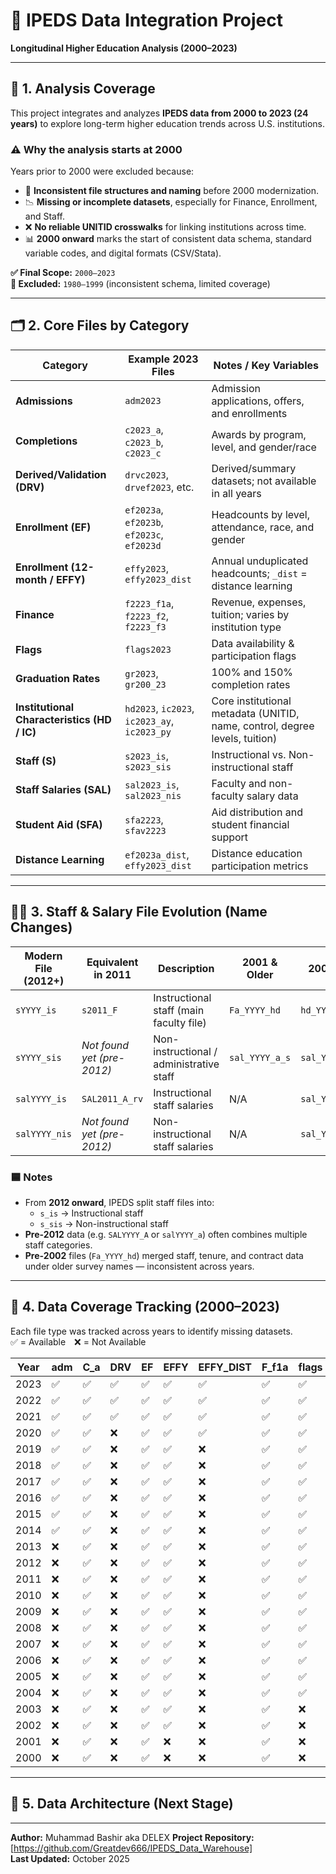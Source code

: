 # 📘 IPEDS Data Integration Project  
**Longitudinal Higher Education Analysis (2000–2023)**  

---

## 🧭 1. Analysis Coverage

This project integrates and analyzes **IPEDS data from 2000 to 2023 (24 years)** to explore long-term higher education trends across U.S. institutions.

### ⚠️ Why the analysis starts at 2000
Years prior to 2000 were excluded because:

- 🧩 **Inconsistent file structures and naming** before 2000 modernization.  
- 📉 **Missing or incomplete datasets**, especially for Finance, Enrollment, and Staff.  
- ❌ **No reliable UNITID crosswalks** for linking institutions across time.  
- 📊 **2000 onward** marks the start of consistent data schema, standard variable codes, and digital formats (CSV/Stata).

**✅ Final Scope:** `2000–2023`  
**🚫 Excluded:** `1980–1999` (inconsistent schema, limited coverage)

---

## 🗂️ 2. Core Files by Category

| **Category** | **Example 2023 Files** | **Notes / Key Variables** |
|---------------|------------------------|----------------------------|
| **Admissions** | `adm2023` | Admission applications, offers, and enrollments |
| **Completions** | `c2023_a`, `c2023_b`, `c2023_c` | Awards by program, level, and gender/race |
| **Derived/Validation (DRV)** | `drvc2023`, `drvef2023`, etc. | Derived/summary datasets; not available in all years |
| **Enrollment (EF)** | `ef2023a`, `ef2023b`, `ef2023c`, `ef2023d` | Headcounts by level, attendance, race, and gender |
| **Enrollment (12-month / EFFY)** | `effy2023`, `effy2023_dist` | Annual unduplicated headcounts; `_dist` = distance learning |
| **Finance** | `f2223_f1a`, `f2223_f2`, `f2223_f3` | Revenue, expenses, tuition; varies by institution type |
| **Flags** | `flags2023` | Data availability & participation flags |
| **Graduation Rates** | `gr2023`, `gr200_23` | 100% and 150% completion rates |
| **Institutional Characteristics (HD / IC)** | `hd2023`, `ic2023`, `ic2023_ay`, `ic2023_py` | Core institutional metadata (UNITID, name, control, degree levels, tuition) |
| **Staff (S)** | `s2023_is`, `s2023_sis` | Instructional vs. Non-instructional staff |
| **Staff Salaries (SAL)** | `sal2023_is`, `sal2023_nis` | Faculty and non-faculty salary data |
| **Student Aid (SFA)** | `sfa2223`, `sfav2223` | Aid distribution and student financial support |
| **Distance Learning** | `ef2023a_dist`, `effy2023_dist` | Distance education participation metrics |

---

## 👩‍🏫 3. Staff & Salary File Evolution (Name Changes)

| **Modern File (2012+)** | **Equivalent in 2011** | **Description** | **2001 & Older** | **2002–2011** |
|--------------------------|------------------------|------------------|------------------|----------------|
| `sYYYY_is` | `s2011_F` | Instructional staff (main faculty file) | `Fa_YYYY_hd` | `hd_YYYY` |
| `sYYYY_sis` | *Not found yet (pre-2012)* | Non-instructional / administrative staff | `sal_YYYY_a_s` | `sal_YYYY_a` |
| `salYYYY_is` | `SAL2011_A_rv` | Instructional staff salaries | N/A | `sal_YYYY_a` |
| `salYYYY_nis` | *Not found yet (pre-2012)* | Non-instructional staff salaries | N/A | `sal_YYYY_a_lt9` |

### 🟦 Notes
- From **2012 onward**, IPEDS split staff files into:
  - `s_is` → Instructional staff  
  - `s_sis` → Non-instructional staff  
- **Pre-2012** data (e.g. `SALYYYY_A` or `salYYYY_a`) often combines multiple staff categories.  
- **Pre-2002** files (`Fa_YYYY_hd`) merged staff, tenure, and contract data under older survey names — inconsistent across years.

---

## 📅 4. Data Coverage Tracking (2000–2023)

Each file type was tracked across years to identify missing datasets.  
✅ = Available ❌ = Not Available  

| Year | adm | C_a | DRV | EF | EFFY | EFFY_DIST | F_f1a | flags | gr | hd | IC | s_is | s_sis | sal_is | sal_nis | sfa | ef_dist | C_b | C_c | F_f2 | F_f3 |
|------|------|------|------|------|------|------|------|------|------|------|------|------|------|------|------|------|------|------|------|------|------|
| 2023 | ✅ | ✅ | ✅ | ✅ | ✅ | ✅ | ✅ | ✅ | ✅ | ✅ | ✅ | ✅ | ✅ | ✅ | ✅ | ✅ | ✅ | ✅ | ✅ | ✅ | ✅ |
| 2022 | ✅ | ✅ | ✅ | ✅ | ✅ | ✅ | ✅ | ✅ | ✅ | ✅ | ✅ | ✅ | ✅ | ✅ | ✅ | ✅ | ✅ | ✅ | ✅ | ✅ | ✅ |
| 2021 | ✅ | ✅ | ✅ | ✅ | ✅ | ✅ | ✅ | ✅ | ✅ | ✅ | ✅ | ✅ | ✅ | ✅ | ✅ | ✅ | ✅ | ✅ | ✅ | ✅ | ✅ |
| 2020 | ✅ | ✅ | ❌ | ✅ | ✅ | ✅ | ✅ | ✅ | ✅ | ✅ | ✅ | ✅ | ✅ | ✅ | ✅ | ✅ | ✅ | ✅ | ✅ | ✅ | ✅ |
| 2019 | ✅ | ✅ | ❌ | ✅ | ✅ | ❌ | ✅ | ✅ | ✅ | ✅ | ✅ | ✅ | ✅ | ✅ | ✅ | ✅ | ✅ | ✅ | ✅ | ✅ | ✅ |
| 2018 | ✅ | ✅ | ❌ | ✅ | ✅ | ❌ | ✅ | ✅ | ✅ | ✅ | ✅ | ✅ | ✅ | ✅ | ✅ | ✅ | ✅ | ✅ | ✅ | ✅ | ✅ |
| 2017 | ✅ | ✅ | ❌ | ✅ | ✅ | ❌ | ✅ | ✅ | ✅ | ✅ | ✅ | ✅ | ✅ | ✅ | ✅ | ✅ | ✅ | ✅ | ✅ | ✅ | ✅ |
| 2016 | ✅ | ✅ | ❌ | ✅ | ✅ | ❌ | ✅ | ✅ | ✅ | ✅ | ✅ | ✅ | ✅ | ✅ | ✅ | ✅ | ✅ | ✅ | ✅ | ✅ | ✅ |
| 2015 | ✅ | ✅ | ❌ | ✅ | ✅ | ❌ | ✅ | ✅ | ✅ | ✅ | ✅ | ✅ | ✅ | ✅ | ✅ | ✅ | ✅ | ✅ | ✅ | ✅ | ✅ |
| 2014 | ✅ | ✅ | ❌ | ✅ | ✅ | ❌ | ✅ | ✅ | ✅ | ✅ | ✅ | ✅ | ✅ | ✅ | ✅ | ✅ | ✅ | ✅ | ✅ | ✅ | ✅ |
| 2013 | ❌ | ✅ | ❌ | ✅ | ✅ | ❌ | ✅ | ✅ | ✅ | ✅ | ✅ | ✅ | ✅ | ✅ | ✅ | ✅ | ✅ | ✅ | ✅ | ✅ | ✅ |
| 2012 | ❌ | ✅ | ❌ | ✅ | ✅ | ❌ | ✅ | ✅ | ✅ | ✅ | ✅ | ✅ | ✅ | ✅ | ✅ | ✅ | ✅ | ✅ | ✅ | ✅ | ✅ |
| 2011 | ❌ | ✅ | ❌ | ✅ | ✅ | ❌ | ✅ | ✅ | ✅ | ✅ | ✅ | ✅ | ❌ | ✅ | ❌ | ✅ | ❌ | ❌ | ❌ | ✅ | ✅ |
| 2010 | ❌ | ✅ | ❌ | ✅ | ✅ | ❌ | ✅ | ✅ | ✅ | ✅ | ✅ | ✅ | ❌ | ✅ | ❌ | ✅ | ❌ | ❌ | ❌ | ✅ | ✅ |
| 2009 | ❌ | ✅ | ❌ | ✅ | ✅ | ❌ | ✅ | ✅ | ✅ | ✅ | ✅ | ✅ | ❌ | ✅ | ❌ | ✅ | ❌ | ❌ | ❌ | ✅ | ✅ |
| 2008 | ❌ | ✅ | ❌ | ✅ | ✅ | ❌ | ✅ | ✅ | ✅ | ✅ | ✅ | ✅ | ❌ | ✅ | ❌ | ✅ | ❌ | ❌ | ❌ | ✅ | ✅ |
| 2007 | ❌ | ✅ | ❌ | ✅ | ✅ | ❌ | ✅ | ✅ | ✅ | ✅ | ✅ | ✅ | ❌ | ✅ | ❌ | ✅ | ❌ | ❌ | ❌ | ✅ | ✅ |
| 2006 | ❌ | ✅ | ❌ | ✅ | ✅ | ❌ | ✅ | ✅ | ✅ | ✅ | ✅ | ✅ | ❌ | ✅ | ❌ | ✅ | ❌ | ❌ | ❌ | ✅ | ✅ |
| 2005 | ❌ | ✅ | ❌ | ✅ | ✅ | ❌ | ✅ | ✅ | ✅ | ✅ | ✅ | ✅ | ❌ | ✅ | ❌ | ✅ | ❌ | ❌ | ❌ | ✅ | ✅ |
| 2004 | ❌ | ✅ | ❌ | ✅ | ✅ | ❌ | ✅ | ✅ | ✅ | ✅ | ✅ | ✅ | ❌ | ✅ | ❌ | ✅ | ❌ | ❌ | ❌ | ✅ | ✅ |
| 2003 | ❌ | ✅ | ❌ | ✅ | ✅ | ❌ | ✅ | ❌ | ✅ | ✅ | ✅ | ✅ | ❌ | ✅ | ❌ | ✅ | ❌ | ❌ | ❌ | ✅ | ✅ |
| 2002 | ❌ | ✅ | ❌ | ✅ | ✅ | ❌ | ✅ | ❌ | ✅ | ✅ | ✅ | ✅ | ❌ | ✅ | ❌ | ✅ | ❌ | ❌ | ❌ | ✅ | ✅ |
| 2001 | ❌ | ✅ | ❌ | ✅ | ❌ | ❌ | ✅ | ❌ | ✅ | ✅ | ✅ | ✅ | ❌ | ✅ | ❌ | ✅ | ❌ | ❌ | ❌ | ✅ | ✅ |
| 2000 | ❌ | ✅ | ❌ | ✅ | ❌ | ❌ | ✅ | ❌ | ✅ | ✅ | ✅ | ❌ | ❌ | ❌ | ❌ | ✅ | ❌ | ❌ | ❌ | ✅ | ✅ |

---

## 🧱 5. Data Architecture (Next Stage)

---

**Author:** Muhammad Bashir aka DELEX 
**Project Repository:** [https://github.com/Greatdev666/IPEDS_Data_Warehouse]  
**Last Updated:** October 2025
